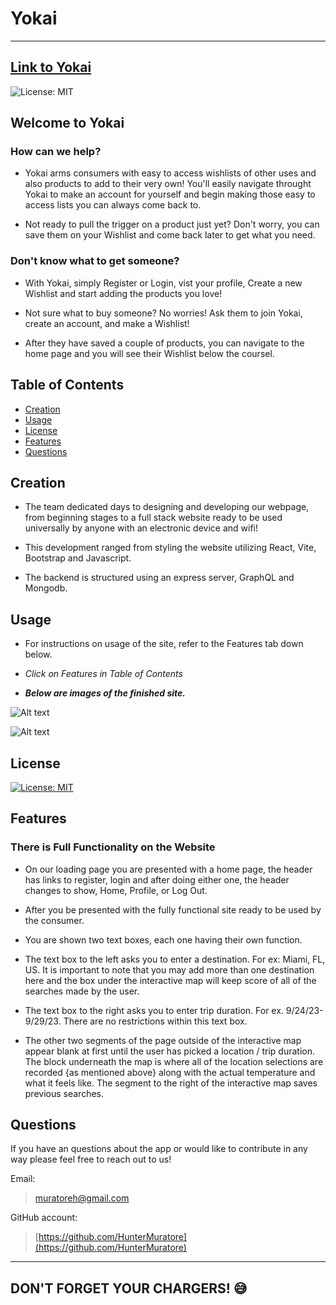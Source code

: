 # Yokai

---

## [Link to Yokai]()

![License: MIT](https://img.shields.io/badge/License-MIT-yellow.svg)

## Welcome to Yokai

### How can we help?

- Yokai arms consumers with easy to access wishlists of other uses and also products to add to their very own! You'll easily navigate throught Yokai to make an account for yourself and begin making those easy to access lists you can always come back to.

- Not ready to pull the trigger on a product just yet? Don't worry, you can save them on your Wishlist and come back later to get what you need.

### Don't know what to get someone?

- With Yokai, simply Register or Login, vist your profile, Create a new Wishlist and start adding the products you love!

- Not sure what to buy someone? No worries! Ask them to join Yokai, create an account, and make a Wishlist!
- After they have saved a couple of products, you can navigate to the home page and you will see their Wishlist below the coursel.

## Table of Contents

- [Creation](#creation)
- [Usage](#usage)
- [License](#license)
- [Features](#features)
- [Questions](#questions)

## Creation

- The team dedicated days to designing and developing our webpage, from beginning stages to a full stack website ready to be used universally by anyone with an electronic device and wifi! 

- This development ranged from styling the website utilizing React, Vite, Bootstrap and Javascript.
- The backend is structured using an express server, GraphQL and Mongodb.

## Usage

- For instructions on usage of the site, refer to the Features tab down below.

- *Click on Features in Table of Contents*

- ***Below are images of the finished site.***

![Alt text](./images/Screenshot%202023-09-24%20230917.png)

![Alt text](./images/Screenshot%202023-09-24%20231020.png)

## License

[![License: MIT](https://img.shields.io/badge/License-MIT-yellow.svg)](https://opensource.org/licenses/MIT)

## Features

### There is Full Functionality on the Website

- On our loading page you are presented with a home page, the header has links to register, login and after doing either one, the header changes to show, Home, Profile, or Log Out.

- After you be presented with the fully functional site ready to be used by the consumer.

- You are shown two text boxes, each one having their own function.

- The text box to the left asks you to enter a destination. For ex: Miami, FL, US. It is important to note that you may add more than one destination here and the box under the interactive map will keep score of all of the searches made by the user.

- The text box to the right asks you to enter trip duration. For ex. 9/24/23-9/29/23. There are no restrictions within this text box.  

- The other two segments of the page outside of the interactive map appear blank at first until the user has picked a location / trip duration. The block underneath the map is where all of the location selections are recorded {as mentioned above} along with the actual temperature and what it feels like. The segment to the right of the interactive map saves previous searches.

## Questions

If you have an questions about the app or would like to contribute in any way please feel free to reach out to us!

Email:
>[muratoreh@gmail.com](mailto:muratoreh@gmail.com?subject=[GitHub]%20Yokai)

GitHub account:
>[https://github.com/HunterMuratore](https://github.com/HunterMuratore)

---
DON'T FORGET YOUR CHARGERS! :sweat_smile:
---
